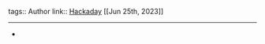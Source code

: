 tags:: Author
link:: [Hackaday](https://hackaday.com/author/brianbenchoff/) 
[[Jun 25th, 2023]]
***

-